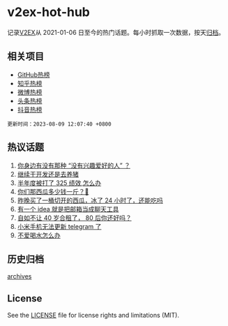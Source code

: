 # v2ex-hot-hub

 记录[V2EX](https://www.v2ex.com/)从 2021-01-06 日至今的热门话题。每小时抓取一次数据，按天[归档](archives)。
 
 ## 相关项目

- [GitHub热榜](https://github.com/snaildev/github-hot-hub)
- [知乎热榜](https://github.com/snaildev/zhihu-hot-hub)
- [微博热榜](https://github.com/snaildev/weibo-hot-hub)
- [头条热榜](https://github.com/snaildev/toutiao-hot-hub)
- [抖音热榜](https://github.com/snaildev/douyin-hot-hub)


 `更新时间：2023-08-09 12:07:40 +0800`

## 热议话题

1. [你身边有没有那种 “没有兴趣爱好的人” ？](https://www.v2ex.com/t/963384)
1. [继续干开发还是去养猪](https://www.v2ex.com/t/963463)
1. [半年度被打了 325 绩效,怎么办](https://www.v2ex.com/t/963630)
1. [你们那西瓜多少钱一斤？🍉](https://www.v2ex.com/t/963433)
1. [昨晚买了一桶切开的西瓜，冰了 24 小时了，还能吃吗](https://www.v2ex.com/t/963418)
1. [有一个 idea 就是把邮箱当成聊天工具](https://www.v2ex.com/t/963344)
1. [自如不让 40 岁合租了， 80 后你还好吗？](https://www.v2ex.com/t/963599)
1. [小米手机无法更新 telegram 了](https://www.v2ex.com/t/963610)
1. [不爱喝水怎么办](https://www.v2ex.com/t/963362)

## 历史归档

[archives](archives)

## License

See the [LICENSE](LICENSE) file for license rights and limitations (MIT).
